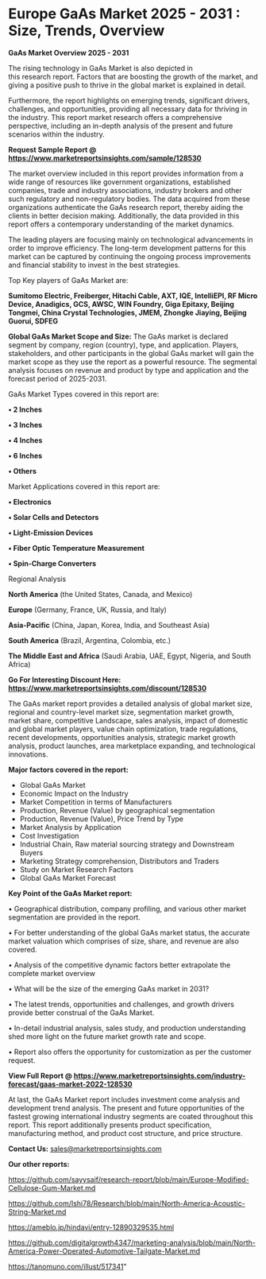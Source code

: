 # Europe GaAs Market 2025 - 2031 : Size, Trends, Overview

<Strong> GaAs Market Overview 2025 - 2031</strong>

The rising technology in GaAs Market is also depicted in this research report. Factors that are boosting the growth of the market, and giving a positive push to thrive in the global market is explained in detail.

Furthermore, the report highlights on emerging trends, significant drivers, challenges, and opportunities, providing all necessary data for thriving in the industry. This report market research offers a comprehensive perspective, including an in-depth analysis of the present and future scenarios within the industry.

<strong>Request Sample Report @ <a href=https://www.marketreportsinsights.com/sample/128530>https://www.marketreportsinsights.com/sample/128530</a></strong>

The market overview included in this report provides information from a wide range of resources like government organizations, established companies, trade and industry associations, industry brokers and other such regulatory and non-regulatory bodies. The data acquired from these organizations authenticate the GaAs research report, thereby aiding the clients in better decision making. Additionally, the data provided in this report offers a contemporary understanding of the market dynamics.

The leading players are focusing mainly on technological advancements in order to improve efficiency. The long-term development patterns for this market can be captured by continuing the ongoing process improvements and financial stability to invest in the best strategies.

Top Key players of GaAs Market are:

<strong>Sumitomo Electric, Freiberger, Hitachi Cable, AXT, IQE, IntelliEPI, RF Micro Device, Anadigics, GCS, AWSC, WIN Foundry, Giga Epitaxy, Beijing Tongmei, China Crystal Technologies, JMEM, Zhongke Jiaying, Beijing Guorui, SDFEG</strong>

<strong><b>Global GaAs Market Scope and Size:</b></strong>
The GaAs market is declared segment by company, region (country), type, and application. Players, stakeholders, and other participants in the global GaAs market will gain the market scope as they use the report as a powerful resource. The segmental analysis focuses on revenue and product by type and application and the forecast period of 2025-2031.

GaAs Market Types covered in this report are:

<strong>• 2 Inches

• 3 Inches

• 4 Inches

• 6 Inches

• Others</strong>

Market Applications covered in this report are:

<strong>• Electronics

• Solar Cells and Detectors

• Light-Emission Devices

• Fiber Optic Temperature Measurement

• Spin-Charge Converters</strong> 

Regional Analysis

<strong>North America</strong> (the United States, Canada, and Mexico)

<strong>Europe</strong> (Germany, France, UK, Russia, and Italy)

<strong>Asia-Pacific</strong> (China, Japan, Korea, India, and Southeast Asia)

<strong>South America</strong> (Brazil, Argentina, Colombia, etc.)

<strong>The Middle East and Africa</strong> (Saudi Arabia, UAE, Egypt, Nigeria, and South Africa)

<strong>Go For Interesting Discount Here: <a href=https://www.marketreportsinsights.com/discount/128530>https://www.marketreportsinsights.com/discount/128530</a></strong>

The GaAs market report provides a detailed analysis of global market size, regional and country-level market size, segmentation market growth, market share, competitive Landscape, sales analysis, impact of domestic and global market players, value chain optimization, trade regulations, recent developments, opportunities analysis, strategic market growth analysis, product launches, area marketplace expanding, and technological innovations.

<strong><b>Major factors covered in the report:</b></strong>
<ul>
  <li>Global GaAs Market </li>
  <li>Economic Impact on the Industry</li>
  <li>Market Competition in terms of Manufacturers</li>
  <li>Production, Revenue (Value) by geographical segmentation</li>
  <li>Production, Revenue (Value), Price Trend by Type</li>
  <li>Market Analysis by Application</li>
  <li>Cost Investigation</li>
  <li>Industrial Chain, Raw material sourcing strategy and Downstream Buyers</li>
  <li>Marketing Strategy comprehension, Distributors and Traders</li>
  <li>Study on Market Research Factors</li>
  <li>Global GaAs Market Forecast</li>
</ul>

<strong><b>Key Point of the GaAs Market report:</b></strong>

• Geographical distribution, company profiling, and various other market segmentation are provided in the report.

• For better understanding of the global GaAs market status, the accurate market valuation which comprises of size, share, and revenue are also covered.

• Analysis of the competitive dynamic factors better extrapolate the complete market overview

• What will be the size of the emerging GaAs market in 2031?

• The latest trends, opportunities and challenges, and growth drivers provide better construal of the GaAs Market.

• In-detail industrial analysis, sales study, and production understanding shed more light on the future market growth rate and scope.

• Report also offers the opportunity for customization as per the customer request.

<strong><b>View Full Report @ <a href=https://www.marketreportsinsights.com/industry-forecast/gaas-market-2022-128530>https://www.marketreportsinsights.com/industry-forecast/gaas-market-2022-128530</a></b></strong>


At last, the GaAs Market report includes investment come analysis and development trend analysis. The present and future opportunities of the fastest growing international industry segments are coated throughout this report. This report additionally presents product specification, manufacturing method, and product cost structure, and price structure.

<strong>Contact Us:</strong>
sales@marketreportsinsights.com

<strong>Our other reports:</strong>

<a href=https://github.com/sayysaif/research-report/blob/main/Europe-Modified-Cellulose-Gum-Market.md>https://github.com/sayysaif/research-report/blob/main/Europe-Modified-Cellulose-Gum-Market.md</a>

<a href=https://github.com/Ishi78/Research/blob/main/North-America-Acoustic-String-Market.md>https://github.com/Ishi78/Research/blob/main/North-America-Acoustic-String-Market.md</a>

<a href=https://ameblo.jp/hindavi/entry-12890329535.html>https://ameblo.jp/hindavi/entry-12890329535.html</a>

<a href=https://github.com/digitalgrowth4347/marketing-analysis/blob/main/North-America-Power-Operated-Automotive-Tailgate-Market.md>https://github.com/digitalgrowth4347/marketing-analysis/blob/main/North-America-Power-Operated-Automotive-Tailgate-Market.md</a>

<a href=https://tanomuno.com/illust/517341>https://tanomuno.com/illust/517341</a>"
